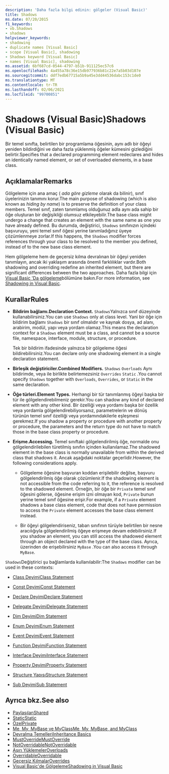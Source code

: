 ```yaml
---
description: 'Daha fazla bilgi edinin: gölgeler (Visual Basic)'
title: Shadows
ms.date: 07/20/2015
f1_keywords:
- vb.Shadows
- shadows
helpviewer_keywords:
- shadowing
- duplicate names [Visual Basic]
- scope [Visual Basic], shadowing
- Shadows keyword [Visual Basic]
- names [Visual Basic], shadowing
ms.assetid: 6bf687cd-0544-4797-b51b-911125ec57c6
ms.openlocfilehash: 4a455a78c36e15db977936b81c22e7a5b03d107e
ms.sourcegitcommit: ddf7edb67715a5b9a45e3dd44536dabc153c1de0
ms.translationtype: MT
ms.contentlocale: tr-TR
ms.lasthandoff: 02/06/2021
ms.locfileid: "99700851"
---
```

# <a name="shadows-visual-basic"></a><span data-ttu-id="99b78-103">Shadows (Visual Basic)</span><span class="sxs-lookup"><span data-stu-id="99b78-103">Shadows (Visual Basic)</span></span>

<span data-ttu-id="99b78-104">Bir temel sınıfta, belirtilen bir programlama öğesinin, aynı adlı bir öğeyi yeniden bildirdiğini ve daha fazla yüklenmiş öğeler kümesini gizlediğini belirtir.</span><span class="sxs-lookup"><span data-stu-id="99b78-104">Specifies that a declared programming element redeclares and hides an identically named element, or set of overloaded elements, in a base class.</span></span>

## <a name="remarks"></a><span data-ttu-id="99b78-105">Açıklamalar</span><span class="sxs-lookup"><span data-stu-id="99b78-105">Remarks</span></span>

<span data-ttu-id="99b78-106">Gölgeleme için ana amaç ( *ada göre gizleme* olarak da bilinir), sınıf üyelerinizin tanımını korur.</span><span class="sxs-lookup"><span data-stu-id="99b78-106">The main purpose of shadowing (which is also known as *hiding by name*) is to preserve the definition of your class members.</span></span> <span data-ttu-id="99b78-107">Temel sınıf, zaten tanımlamış olduğunuz adla aynı ada sahip bir öğe oluşturan bir değişikliği olumsuz etkileyebilir.</span><span class="sxs-lookup"><span data-stu-id="99b78-107">The base class might undergo a change that creates an element with the same name as one you have already defined.</span></span> <span data-ttu-id="99b78-108">Bu durumda, değiştirici, `Shadows` sınıfınızın içindeki başvuruyu, yeni temel sınıf öğesi yerine tanımladığınız üyeye çözümlenmeye zorlar.</span><span class="sxs-lookup"><span data-stu-id="99b78-108">If this happens, the `Shadows` modifier forces references through your class to be resolved to the member you defined, instead of to the new base class element.</span></span>

<span data-ttu-id="99b78-109">Hem gölgeleme hem de geçersiz kılma devralınan bir öğeyi yeniden tanımlayın, ancak iki yaklaşım arasında önemli farklılıklar vardır.</span><span class="sxs-lookup"><span data-stu-id="99b78-109">Both shadowing and overriding redefine an inherited element, but there are significant differences between the two approaches.</span></span> <span data-ttu-id="99b78-110">Daha fazla bilgi için [Visual Basic 'Da gölgeleme](../../programming-guide/language-features/declared-elements/shadowing.md)bölümüne bakın.</span><span class="sxs-lookup"><span data-stu-id="99b78-110">For more information, see [Shadowing in Visual Basic](../../programming-guide/language-features/declared-elements/shadowing.md).</span></span>

## <a name="rules"></a><span data-ttu-id="99b78-111">Kurallar</span><span class="sxs-lookup"><span data-stu-id="99b78-111">Rules</span></span>

- <span data-ttu-id="99b78-112">**Bildirim bağlamı.**</span><span class="sxs-lookup"><span data-stu-id="99b78-112">**Declaration Context.**</span></span> <span data-ttu-id="99b78-113">`Shadows`Yalnızca sınıf düzeyinde kullanabilirsiniz.</span><span class="sxs-lookup"><span data-stu-id="99b78-113">You can use `Shadows` only at class level.</span></span> <span data-ttu-id="99b78-114">Yani bir öğe için bildirim bağlamı `Shadows` bir sınıf olmalıdır ve kaynak dosya, ad alanı, arabirim, modül, yapı veya yordam olamaz.</span><span class="sxs-lookup"><span data-stu-id="99b78-114">This means the declaration context for a `Shadows` element must be a class, and cannot be a source file, namespace, interface, module, structure, or procedure.</span></span>

  <span data-ttu-id="99b78-115">Tek bir bildirim ifadesinde yalnızca bir gölgeleme öğesi bildirebilirsiniz.</span><span class="sxs-lookup"><span data-stu-id="99b78-115">You can declare only one shadowing element in a single declaration statement.</span></span>

- <span data-ttu-id="99b78-116">**Birleşik değiştiriciler.**</span><span class="sxs-lookup"><span data-stu-id="99b78-116">**Combined Modifiers.**</span></span> <span data-ttu-id="99b78-117">`Shadows` `Overloads` Aynı bildirimde, veya ile birlikte belirtemezsiniz `Overrides` `Static` .</span><span class="sxs-lookup"><span data-stu-id="99b78-117">You cannot specify `Shadows` together with `Overloads`, `Overrides`, or `Static` in the same declaration.</span></span>

- <span data-ttu-id="99b78-118">**Öğe türleri.**</span><span class="sxs-lookup"><span data-stu-id="99b78-118">**Element Types.**</span></span> <span data-ttu-id="99b78-119">Herhangi bir tür tanımlanmış öğeyi başka bir tür ile gölgelendirebilmeniz gerekir.</span><span class="sxs-lookup"><span data-stu-id="99b78-119">You can shadow any kind of declared element with any other kind.</span></span> <span data-ttu-id="99b78-120">Bir özelliği veya yordamı başka bir özellik veya yordamla gölgelendirebiliyorsanız, parametrelerin ve dönüş türünün temel sınıf özelliği veya yordamındakilerle eşleşmesi gerekmez.</span><span class="sxs-lookup"><span data-stu-id="99b78-120">If you shadow a property or procedure with another property or procedure, the parameters and the return type do not have to match those in the base class property or procedure.</span></span>

- <span data-ttu-id="99b78-121">**Erişme.**</span><span class="sxs-lookup"><span data-stu-id="99b78-121">**Accessing.**</span></span> <span data-ttu-id="99b78-122">Temel sınıftaki gölgelendirilmiş öğe, normalde onu gölgelendirilebilen türetilmiş sınıfın içinden kullanılamaz.</span><span class="sxs-lookup"><span data-stu-id="99b78-122">The shadowed element in the base class is normally unavailable from within the derived class that shadows it.</span></span> <span data-ttu-id="99b78-123">Ancak aşağıdaki noktalar geçerlidir.</span><span class="sxs-lookup"><span data-stu-id="99b78-123">However, the following considerations apply.</span></span>

  - <span data-ttu-id="99b78-124">Gölgeleme öğesine başvuran koddan erişilebilir değilse, başvuru gölgelendirilmiş öğe olarak çözümlenir.</span><span class="sxs-lookup"><span data-stu-id="99b78-124">If the shadowing element is not accessible from the code referring to it, the reference is resolved to the shadowed element.</span></span> <span data-ttu-id="99b78-125">Örneğin, bir öğe bir `Private` temel sınıf öğesini gölerse, öğesine erişim izni olmayan kod, `Private` bunun yerine temel sınıf öğesine erişir.</span><span class="sxs-lookup"><span data-stu-id="99b78-125">For example, if a `Private` element shadows a base class element, code that does not have permission to access the `Private` element accesses the base class element instead.</span></span>

  - <span data-ttu-id="99b78-126">Bir öğeyi gölgelendiriseniz, taban sınıfının türüyle belirtilen bir nesne aracılığıyla gölgelendirilmiş öğeye erişmeye devam edebilirsiniz.</span><span class="sxs-lookup"><span data-stu-id="99b78-126">If you shadow an element, you can still access the shadowed element through an object declared with the type of the base class.</span></span> <span data-ttu-id="99b78-127">Ayrıca, üzerinden de erişebilirsiniz `MyBase` .</span><span class="sxs-lookup"><span data-stu-id="99b78-127">You can also access it through `MyBase`.</span></span>

<span data-ttu-id="99b78-128">`Shadows`Değiştirici şu bağlamlarda kullanılabilir:</span><span class="sxs-lookup"><span data-stu-id="99b78-128">The `Shadows` modifier can be used in these contexts:</span></span>

- [<span data-ttu-id="99b78-129">Class Deyimi</span><span class="sxs-lookup"><span data-stu-id="99b78-129">Class Statement</span></span>](../statements/class-statement.md)

- [<span data-ttu-id="99b78-130">Const Deyimi</span><span class="sxs-lookup"><span data-stu-id="99b78-130">Const Statement</span></span>](../statements/const-statement.md)

- [<span data-ttu-id="99b78-131">Declare Deyimi</span><span class="sxs-lookup"><span data-stu-id="99b78-131">Declare Statement</span></span>](../statements/declare-statement.md)

- [<span data-ttu-id="99b78-132">Delegate Deyimi</span><span class="sxs-lookup"><span data-stu-id="99b78-132">Delegate Statement</span></span>](../statements/delegate-statement.md)

- [<span data-ttu-id="99b78-133">Dim Deyimi</span><span class="sxs-lookup"><span data-stu-id="99b78-133">Dim Statement</span></span>](../statements/dim-statement.md)

- [<span data-ttu-id="99b78-134">Enum Deyimi</span><span class="sxs-lookup"><span data-stu-id="99b78-134">Enum Statement</span></span>](../statements/enum-statement.md)

- [<span data-ttu-id="99b78-135">Event Deyimi</span><span class="sxs-lookup"><span data-stu-id="99b78-135">Event Statement</span></span>](../statements/event-statement.md)

- [<span data-ttu-id="99b78-136">Function Deyimi</span><span class="sxs-lookup"><span data-stu-id="99b78-136">Function Statement</span></span>](../statements/function-statement.md)

- [<span data-ttu-id="99b78-137">Interface Deyimi</span><span class="sxs-lookup"><span data-stu-id="99b78-137">Interface Statement</span></span>](../statements/interface-statement.md)

- [<span data-ttu-id="99b78-138">Property Deyimi</span><span class="sxs-lookup"><span data-stu-id="99b78-138">Property Statement</span></span>](../statements/property-statement.md)

- [<span data-ttu-id="99b78-139">Structure Yapısı</span><span class="sxs-lookup"><span data-stu-id="99b78-139">Structure Statement</span></span>](../statements/structure-statement.md)

- [<span data-ttu-id="99b78-140">Sub Deyimi</span><span class="sxs-lookup"><span data-stu-id="99b78-140">Sub Statement</span></span>](../statements/sub-statement.md)

## <a name="see-also"></a><span data-ttu-id="99b78-141">Ayrıca bkz.</span><span class="sxs-lookup"><span data-stu-id="99b78-141">See also</span></span>

- [<span data-ttu-id="99b78-142">Paylaşılan</span><span class="sxs-lookup"><span data-stu-id="99b78-142">Shared</span></span>](shared.md)
- [<span data-ttu-id="99b78-143">Static</span><span class="sxs-lookup"><span data-stu-id="99b78-143">Static</span></span>](static.md)
- [<span data-ttu-id="99b78-144">Özel</span><span class="sxs-lookup"><span data-stu-id="99b78-144">Private</span></span>](private.md)
- [<span data-ttu-id="99b78-145">Me, My, MyBase ve MyClass</span><span class="sxs-lookup"><span data-stu-id="99b78-145">Me, My, MyBase, and MyClass</span></span>](../../programming-guide/program-structure/me-my-mybase-and-myclass.md)
- [<span data-ttu-id="99b78-146">Devralma Temelleri</span><span class="sxs-lookup"><span data-stu-id="99b78-146">Inheritance Basics</span></span>](../../programming-guide/language-features/objects-and-classes/inheritance-basics.md)
- [<span data-ttu-id="99b78-147">MustOverride</span><span class="sxs-lookup"><span data-stu-id="99b78-147">MustOverride</span></span>](mustoverride.md)
- [<span data-ttu-id="99b78-148">NotOverridable</span><span class="sxs-lookup"><span data-stu-id="99b78-148">NotOverridable</span></span>](notoverridable.md)
- [<span data-ttu-id="99b78-149">Aşırı Yüklemeler</span><span class="sxs-lookup"><span data-stu-id="99b78-149">Overloads</span></span>](overloads.md)
- [<span data-ttu-id="99b78-150">Overridable</span><span class="sxs-lookup"><span data-stu-id="99b78-150">Overridable</span></span>](overridable.md)
- [<span data-ttu-id="99b78-151">Geçersiz Kılmalar</span><span class="sxs-lookup"><span data-stu-id="99b78-151">Overrides</span></span>](overrides.md)
- [<span data-ttu-id="99b78-152">Visual Basic'de Gölgeleme</span><span class="sxs-lookup"><span data-stu-id="99b78-152">Shadowing in Visual Basic</span></span>](../../programming-guide/language-features/declared-elements/shadowing.md)
